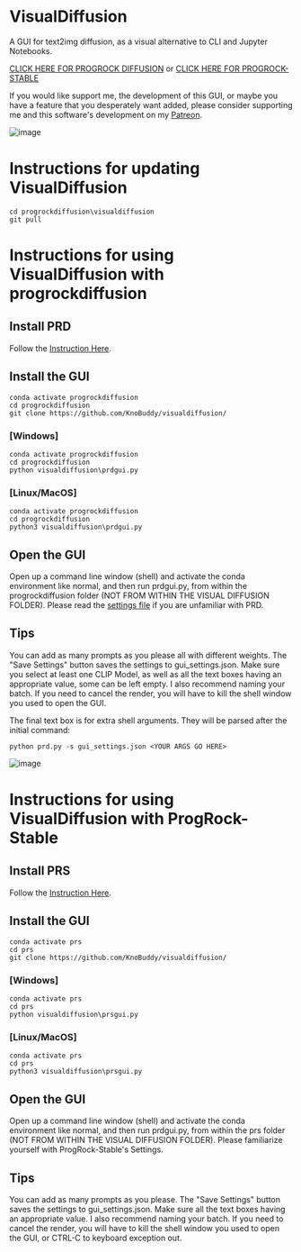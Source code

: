 # VisualDiffusion
A GUI for text2img diffusion, as a visual alternative to CLI and Jupyter Notebooks.

[CLICK HERE FOR PROGROCK DIFFUSION](#install-prd) or [CLICK HERE FOR PROGROCK-STABLE](#install-prs)

If you would like support me, the development of this GUI, or maybe you have a feature that you desperately want added, please consider supporting me and this software's development on my [Patreon](https://www.patreon.com/knobuddy).

![image](https://user-images.githubusercontent.com/64171756/185768885-05d4ea88-e548-4912-b6ab-d3e40a65c4f7.png)

# Instructions for updating VisualDiffusion
```
cd progrockdiffusion\visualdiffusion
git pull
```

# Instructions for using VisualDiffusion with progrockdiffusion

## Install PRD

Follow the [Instruction Here](https://github.com/lowfuel/progrockdiffusion).
## Install the GUI
```
conda activate progrockdiffusion
cd progrockdiffusion
git clone https://github.com/KnoBuddy/visualdiffusion/
```
### [Windows]
```
conda activate progrockdiffusion
cd progrockdiffusion
python visualdiffusion\prdgui.py
```
### [Linux/MacOS]
```
conda activate progrockdiffusion
cd progrockdiffusion
python3 visualdiffusion\prdgui.py
```
## Open the GUI

Open up a command line window (shell) and activate the conda environment like normal, and then run prdgui.py, from within the progrockdiffusion folder (NOT FROM WITHIN THE VISUAL DIFFUSION FOLDER).
Please read the [settings file](SETTINGS.md) if you are unfamiliar with PRD.

## Tips
You can add as many prompts as you please all with different weights. The "Save Settings" button saves the settings to gui_settings.json.
Make sure you select at least one CLIP Model, as well as all the text boxes having an appropriate value, some can be left empty. I also recommend naming your batch. 
If you need to cancel the render, you will have to kill the shell window you used to open the GUI.

The final text box is for extra shell arguments. They will be parsed after the initial command:
```
python prd.py -s gui_settings.json <YOUR ARGS GO HERE>
```


![image](https://user-images.githubusercontent.com/64171756/186770336-32287b96-7ae7-42ed-9163-68d80913bfd5.png)
# Instructions for using VisualDiffusion with ProgRock-Stable

## Install PRS

Follow the [Instruction Here](https://github.com/lowfuel/progrock-stable).
## Install the GUI
```
conda activate prs
cd prs
git clone https://github.com/KnoBuddy/visualdiffusion/
```
### [Windows]
```
conda activate prs
cd prs
python visualdiffusion\prsgui.py
```
### [Linux/MacOS]
```
conda activate prs
cd prs
python3 visualdiffusion\prsgui.py
```
## Open the GUI

Open up a command line window (shell) and activate the conda environment like normal, and then run prdgui.py, from within the prs folder (NOT FROM WITHIN THE VISUAL DIFFUSION FOLDER).
Please familiarize yourself with ProgRock-Stable's Settings.

## Tips
You can add as many prompts as you please. The "Save Settings" button saves the settings to gui_settings.json.
Make sure all the text boxes having an appropriate value. I also recommend naming your batch. 
If you need to cancel the render, you will have to kill the shell window you used to open the GUI, or CTRL-C to keyboard exception out.
